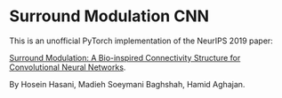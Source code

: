 # Surround Modulation CNN

This is an unofficial PyTorch implementation of the NeurIPS 2019 paper:

[Surround Modulation: A Bio-inspired Connectivity
Structure for Convolutional Neural Networks](https://papers.nips.cc/paper/9719-surround-modulation-a-bio-inspired-connectivity-structure-for-convolutional-neural-networks.pdf).

By Hosein Hasani, Madieh Soeymani Baghshah, Hamid Aghajan.
